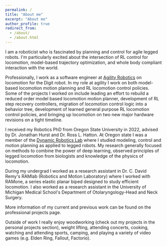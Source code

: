 ```yaml
---
permalink: /
title: "About me"
excerpt: "About me"
author_profile: true
redirect_from: 
  - /about/
  - /about.html
---
```


I am a roboticist who is fascinated by planning and control for agile legged robots.
I'm particularly excited about the intersection of RL control for locomotion, model-based trajectory optimization, and whole body compliant interaction with the world.

Professionally, I work as a software engineer at [Agility Robotics](https://agilityrobotics.com/) on locomotion for the Digit robot.
In my role at agility I work on both model-based locomotion motion planning and RL locomotion control policies.
Some of the projects I worked on include leading an effort to rebuild a reduced order model based locomotion motion planner, development of RL step recovery controllers, migration of locomotion control logic into a behavior tree, development of learned general purpose RL locomotion control policies, and bringing up locomotion on two new major hardware revisions on a tight timeline.

I received my Robotics PhD from Oregon State University in 2022, advised by Dr. Jonathan Hurst and Dr. Ross L. Hatton. 
At Oregon state I was a member of the [Dynamic Robotics Lab](https://mime.oregonstate.edu/research/drl/) where I studied modeling, control and motion planning as applied to legged robots. 
My research generally focused on methods to combine the power of deep learning, observed principles of legged locomotion from biologists and knowledge of the physics of locomotion.

During my undergrad I worked as a research assistant in Dr. C. David Remy's RAMlab (Robotics and Motion Laboratory) where I worked with RAMone, a series elastic planar biped designed to study efficient locomotion. I also worked as a research assistant in the University of Michigan Medical School's Department of Otolaryngology-Head and Neck Surgery.

More information of my current and previous work can be found on the professional projects page.

Outside of work I really enjoy woodworking (check out my projects in the personal projects section), weight lifting, attending concerts, cooking, watching and attending sports, camping, and playing a variety of video games (e.g. Elden Ring, Fallout, Factorio).